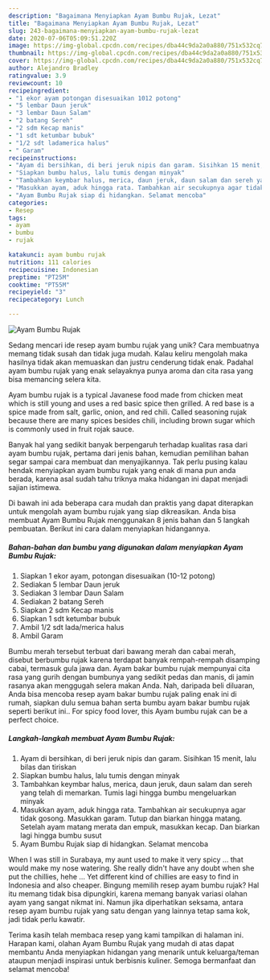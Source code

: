 ```yaml
---
description: "Bagaimana Menyiapkan Ayam Bumbu Rujak, Lezat"
title: "Bagaimana Menyiapkan Ayam Bumbu Rujak, Lezat"
slug: 243-bagaimana-menyiapkan-ayam-bumbu-rujak-lezat
date: 2020-07-06T05:09:51.220Z
image: https://img-global.cpcdn.com/recipes/dba44c9da2a0a880/751x532cq70/ayam-bumbu-rujak-foto-resep-utama.jpg
thumbnail: https://img-global.cpcdn.com/recipes/dba44c9da2a0a880/751x532cq70/ayam-bumbu-rujak-foto-resep-utama.jpg
cover: https://img-global.cpcdn.com/recipes/dba44c9da2a0a880/751x532cq70/ayam-bumbu-rujak-foto-resep-utama.jpg
author: Alejandro Bradley
ratingvalue: 3.9
reviewcount: 10
recipeingredient:
- "1 ekor ayam potongan disesuaikan 1012 potong"
- "5 lembar Daun jeruk"
- "3 lembar Daun Salam"
- "2 batang Sereh"
- "2 sdm Kecap manis"
- "1 sdt ketumbar bubuk"
- "1/2 sdt ladamerica halus"
- " Garam"
recipeinstructions:
- "Ayam di bersihkan, di beri jeruk nipis dan garam. Sisihkan 15 menit, lalu bilas dan tiriskan"
- "Siapkan bumbu halus, lalu tumis dengan minyak"
- "Tambahkan keymbar halus, merica, daun jeruk, daun salam dan sereh yang telah di memarkan. Tumis lagi hingga bumbu mengeluarkan minyak"
- "Masukkan ayam, aduk hingga rata. Tambahkan air secukupnya agar tidak gosong. Masukkan garam. Tutup dan biarkan hingga matang. Setelah ayam matang merata dan empuk, masukkan kecap. Dan biarkan lagi hingga bumbu susut"
- "Ayam Bumbu Rujak siap di hidangkan. Selamat mencoba"
categories:
- Resep
tags:
- ayam
- bumbu
- rujak

katakunci: ayam bumbu rujak 
nutrition: 111 calories
recipecuisine: Indonesian
preptime: "PT25M"
cooktime: "PT55M"
recipeyield: "3"
recipecategory: Lunch

---
```



![Ayam Bumbu Rujak](https://img-global.cpcdn.com/recipes/dba44c9da2a0a880/751x532cq70/ayam-bumbu-rujak-foto-resep-utama.jpg)

Sedang mencari ide resep ayam bumbu rujak yang unik? Cara membuatnya memang tidak susah dan tidak juga mudah. Kalau keliru mengolah maka hasilnya tidak akan memuaskan dan justru cenderung tidak enak. Padahal ayam bumbu rujak yang enak selayaknya punya aroma dan cita rasa yang bisa memancing selera kita.

Ayam bumbu rujak is a typical Javanese food made from chicken meat which is still young and uses a red basic spice then grilled. A red base is a spice made from salt, garlic, onion, and red chili. Called seasoning rujak because there are many spices besides chili, including brown sugar which is commonly used in fruit rojak sauce.

Banyak hal yang sedikit banyak berpengaruh terhadap kualitas rasa dari ayam bumbu rujak, pertama dari jenis bahan, kemudian pemilihan bahan segar sampai cara membuat dan menyajikannya. Tak perlu pusing kalau hendak menyiapkan ayam bumbu rujak yang enak di mana pun anda berada, karena asal sudah tahu triknya maka hidangan ini dapat menjadi sajian istimewa.


Di bawah ini ada beberapa cara mudah dan praktis yang dapat diterapkan untuk mengolah ayam bumbu rujak yang siap dikreasikan. Anda bisa membuat Ayam Bumbu Rujak menggunakan 8 jenis bahan dan 5 langkah pembuatan. Berikut ini cara dalam menyiapkan hidangannya.

<!--inarticleads1-->

##### Bahan-bahan dan bumbu yang digunakan dalam menyiapkan Ayam Bumbu Rujak:

1. Siapkan 1 ekor ayam, potongan disesuaikan (10-12 potong)
1. Sediakan 5 lembar Daun jeruk
1. Sediakan 3 lembar Daun Salam
1. Sediakan 2 batang Sereh
1. Siapkan 2 sdm Kecap manis
1. Siapkan 1 sdt ketumbar bubuk
1. Ambil 1/2 sdt lada/merica halus
1. Ambil  Garam


Bumbu merah tersebut terbuat dari bawang merah dan cabai merah, disebut berbumbu rujak karena terdapat banyak rempah-rempah disamping cabai, termasuk gula jawa dan. Ayam bakar bumbu rujak mempunyai cita rasa yang gurih dengan bumbunya yang sedikit pedas dan manis, di jamin rasanya akan menggugah selera makan Anda. Nah, daripada beli diluaran, Anda bisa mencoba resep ayam bakar bumbu rujak paling enak ini di rumah, siapkan dulu semua bahan serta bumbu ayam bakar bumbu rujak seperti berikut ini.. For spicy food lover, this Ayam bumbu rujak can be a perfect choice. 

<!--inarticleads2-->

##### Langkah-langkah membuat Ayam Bumbu Rujak:

1. Ayam di bersihkan, di beri jeruk nipis dan garam. Sisihkan 15 menit, lalu bilas dan tiriskan
1. Siapkan bumbu halus, lalu tumis dengan minyak
1. Tambahkan keymbar halus, merica, daun jeruk, daun salam dan sereh yang telah di memarkan. Tumis lagi hingga bumbu mengeluarkan minyak
1. Masukkan ayam, aduk hingga rata. Tambahkan air secukupnya agar tidak gosong. Masukkan garam. Tutup dan biarkan hingga matang. Setelah ayam matang merata dan empuk, masukkan kecap. Dan biarkan lagi hingga bumbu susut
1. Ayam Bumbu Rujak siap di hidangkan. Selamat mencoba


When I was still in Surabaya, my aunt used to make it very spicy … that would make my nose watering. She really didn&#39;t have any doubt when she put the chillies, hehe … Yet different kind of chillies are easy to find in Indonesia and also cheaper. Bingung memilih resep ayam bumbu rujak? Hal itu memang tidak bisa dipungkiri, karena memang banyak variasi olahan ayam yang sangat nikmat ini. Namun jika diperhatikan seksama, antara resep ayam bumbu rujak yang satu dengan yang lainnya tetap sama kok, jadi tidak perlu kawatir. 

Terima kasih telah membaca resep yang kami tampilkan di halaman ini. Harapan kami, olahan Ayam Bumbu Rujak yang mudah di atas dapat membantu Anda menyiapkan hidangan yang menarik untuk keluarga/teman ataupun menjadi inspirasi untuk berbisnis kuliner. Semoga bermanfaat dan selamat mencoba!
